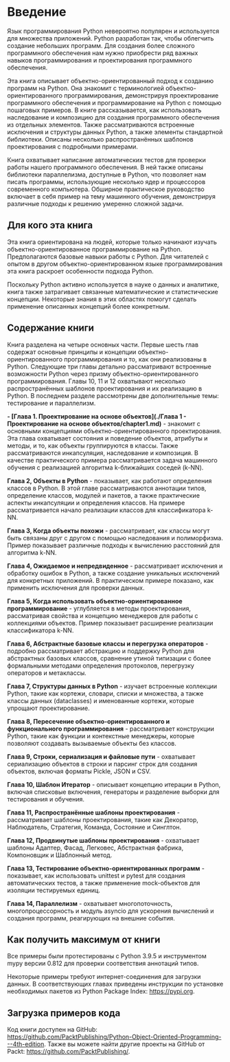 # Введение

Язык программирования Python невероятно популярен и используется для множества приложений. Python разработан так, чтобы облегчить создание небольших программ. Для создания более сложного программного обеспечения нам нужно приобрести ряд важных навыков программирования и проектирования программного обеспечения.

Эта книга описывает объектно-ориентированный подход к созданию программ на Python. Она знакомит с терминологией объектно-ориентированного программирования, демонстрируя проектирование программного обеспечения и программирование на Python с помощью пошаговых примеров. В книге рассказывается, как использовать наследование и композицию для создания программного обеспечения из отдельных элементов. Также рассматриваются встроенные исключения и структуры данных Python, а также элементы стандартной библиотеки. Описаны несколько распространённых шаблонов проектирования с подробными примерами.

Книга охватывает написание автоматических тестов для проверки работы нашего программного обеспечения. В ней также описаны библиотеки параллелизма, доступные в Python, что позволяет нам писать программы, использующие несколько ядер и процессоров современного компьютера. Обширное практическое руководство включает в себя пример на тему машинного обучения, демонстрируя различные подходы к решению умеренно сложной задачи.

## Для кого эта книга

Эта книга ориентирована на людей, которые только начинают изучать объектно-ориентированное программирование на Python. Предполагаются базовые навыки работы с Python. Для читателей с опытом в другом объектно-ориентированном языке программирования эта книга раскроет особенности подхода Python.

Поскольку Python активно используется в науке о данных и аналитике, книга также затрагивает связанные математические и статистические концепции. Некоторые знания в этих областях помогут сделать применение описанных концепций более конкретным.

## Содержание книги

Книга разделена на четыре основных части. Первые шесть глав содержат основные принципы и концепции объектно-ориентированного программирования и то, как они реализованы в Python. Следующие три главы детально рассматривают встроенные возможности Python через призму объектно-ориентированного программирования. Главы 10, 11 и 12 охватывают несколько распространённых шаблонов проектирования и их реализацию в Python. В последнем разделе рассмотрены две дополнительные темы: тестирование и параллелизм.

**- [Глава 1. Проектирование на основе объектов](./Глава 1 - Проектирование на основе объектов/chapter1.md)** - знакомит с основными концепциями объектно-ориентированного проектирования. Эта глава охватывает состояния и поведение объектов, атрибуты и методы, и то, как объекты группируются в классы. Также рассматриваются инкапсуляция, наследование и композиция. В качестве практического примера рассматривается задача машинного обучения с реализацией алгоритма k-ближайших соседей (k-NN).

**Глава 2, Объекты в Python** - показывает, как работают определения классов в Python. В этой главе рассматриваются аннотации типов, определение классов, модулей и пакетов, а также практические аспекты инкапсуляции и определения классов. На примере рассматривается начало реализации классов для классификатора k-NN.

**Глава 3, Когда объекты похожи** - рассматривает, как классы могут быть связаны друг с другом с помощью наследования и полиморфизма. Пример показывает различные подходы к вычислению расстояний для алгоритма k-NN.

**Глава 4, Ожидаемое и непредвиденное** - рассматривает исключения и обработку ошибок в Python, а также создание уникальных исключений для конкретных приложений. В практическом примере показано, как применить исключения для проверки данных.

**Глава 5, Когда использовать объектно-ориентированное программирование** - углубляется в методы проектирования, рассматривая свойства и концепцию менеджеров для работы с коллекциями объектов. Пример показывает расширение реализации классификатора k-NN.

**Глава 6, Абстрактные базовые классы и перегрузка операторов** - подробно рассматривает абстракцию и поддержку Python для абстрактных базовых классов, сравнение утиной типизации с более формальными методами определения протоколов, перегрузку операторов и метаклассы.

**Глава 7, Структуры данных в Python** - изучает встроенные коллекции Python, такие как кортежи, словари, списки и множества, а также классы данных (dataclasses) и именованные кортежи, которые упрощают проектирование.

**Глава 8, Пересечение объектно-ориентированного и функционального программирования** - рассматривает конструкции Python, такие как функции и контекстные менеджеры, которые позволяют создавать вызываемые объекты без классов.

**Глава 9, Строки, сериализация и файловые пути** - охватывает сериализацию объектов в строки и парсинг строк для создания объектов, включая форматы Pickle, JSON и CSV.

**Глава 10, Шаблон Итератор** - описывает концепцию итерации в Python, включая списковые включения, генераторы и разделение выборки для тестирования и обучения.

**Глава 11, Распространённые шаблоны проектирования** - рассматривает шаблоны проектирования, такие как Декоратор, Наблюдатель, Стратегия, Команда, Состояние и Синглтон.

**Глава 12, Продвинутые шаблоны проектирования** - охватывает шаблоны Адаптер, Фасад, Легковес, Абстрактная фабрика, Компоновщик и Шаблонный метод.

**Глава 13, Тестирование объектно-ориентированных программ** - показывает, как использовать unittest и pytest для создания автоматических тестов, а также применение mock-объектов для изоляции тестируемых единиц.

**Глава 14, Параллелизм** - охватывает многопоточность, многопроцессорность и модуль asyncio для ускорения вычислений и создания программ, реагирующих на внешние события.

## Как получить максимум от книги

Все примеры были протестированы с Python 3.9.5 и инструментом mypy версии 0.812 для проверки соответствия аннотаций типов.

Некоторые примеры требуют интернет-соединения для загрузки данных. В соответствующих главах приведены инструкции по установке необходимых пакетов из Python Package Index: https://pypi.org.

## Загрузка примеров кода

Код книги доступен на GitHub: https://github.com/PacktPublishing/Python-Object-Oriented-Programming---4th-edition. Также вы можете найти другие проекты на GitHub от Packt: https://github.com/PacktPublishing/.
